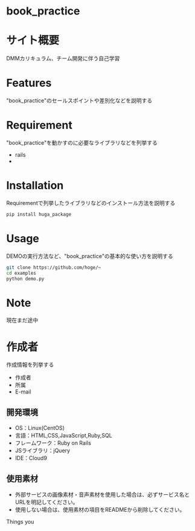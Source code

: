 # book_practice

# サイト概要
DMMカリキュラム、チーム開発に伴う自己学習

# Features

"book_practice"のセールスポイントや差別化などを説明する

# Requirement

"book_practice"を動かすのに必要なライブラリなどを列挙する

* rails 
* 

# Installation

Requirementで列挙したライブラリなどのインストール方法を説明する

```bash
pip install huga_package
```

# Usage

DEMOの実行方法など、"book_practice"の基本的な使い方を説明する

```bash
git clone https://github.com/hoge/~
cd examples
python demo.py
```

# Note

現在まだ途中

# 作成者

作成情報を列挙する

* 作成者
* 所属
* E-mail

## 開発環境
- OS：Linux(CentOS)
- 言語：HTML,CSS,JavaScript,Ruby,SQL
- フレームワーク：Ruby on Rails
- JSライブラリ：jQuery
- IDE：Cloud9

## 使用素材
- 外部サービスの画像素材・音声素材を使用した場合は、必ずサービス名とURLを明記してください。
- 使用しない場合は、使用素材の項目をREADMEから削除してください。

Things you 
